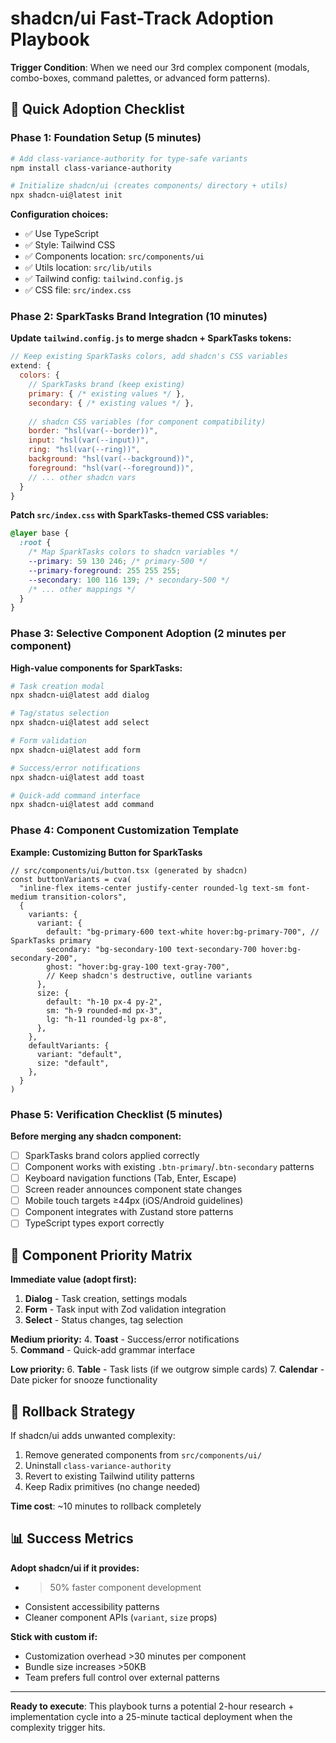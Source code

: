 # shadcn/ui Fast-Track Adoption Playbook

**Trigger Condition**: When we need our 3rd complex component (modals, combo-boxes, command palettes, or advanced form patterns).

## 🚀 Quick Adoption Checklist

### Phase 1: Foundation Setup (5 minutes)
```bash
# Add class-variance-authority for type-safe variants
npm install class-variance-authority

# Initialize shadcn/ui (creates components/ directory + utils)
npx shadcn-ui@latest init
```

**Configuration choices:**
- ✅ Use TypeScript
- ✅ Style: Tailwind CSS  
- ✅ Components location: `src/components/ui`
- ✅ Utils location: `src/lib/utils`
- ✅ Tailwind config: `tailwind.config.js`
- ✅ CSS file: `src/index.css`

### Phase 2: SparkTasks Brand Integration (10 minutes)

**Update `tailwind.config.js` to merge shadcn + SparkTasks tokens:**
```js
// Keep existing SparkTasks colors, add shadcn's CSS variables
extend: {
  colors: {
    // SparkTasks brand (keep existing)
    primary: { /* existing values */ },
    secondary: { /* existing values */ },
    
    // shadcn CSS variables (for component compatibility)
    border: "hsl(var(--border))",
    input: "hsl(var(--input))",
    ring: "hsl(var(--ring))",
    background: "hsl(var(--background))",
    foreground: "hsl(var(--foreground))",
    // ... other shadcn vars
  }
}
```

**Patch `src/index.css` with SparkTasks-themed CSS variables:**
```css
@layer base {
  :root {
    /* Map SparkTasks colors to shadcn variables */
    --primary: 59 130 246; /* primary-500 */
    --primary-foreground: 255 255 255;
    --secondary: 100 116 139; /* secondary-500 */
    /* ... other mappings */
  }
}
```

### Phase 3: Selective Component Adoption (2 minutes per component)

**High-value components for SparkTasks:**
```bash
# Task creation modal
npx shadcn-ui@latest add dialog

# Tag/status selection  
npx shadcn-ui@latest add select

# Form validation
npx shadcn-ui@latest add form

# Success/error notifications
npx shadcn-ui@latest add toast

# Quick-add command interface
npx shadcn-ui@latest add command
```

### Phase 4: Component Customization Template

**Example: Customizing Button for SparkTasks**
```tsx
// src/components/ui/button.tsx (generated by shadcn)
const buttonVariants = cva(
  "inline-flex items-center justify-center rounded-lg text-sm font-medium transition-colors",
  {
    variants: {
      variant: {
        default: "bg-primary-600 text-white hover:bg-primary-700", // SparkTasks primary
        secondary: "bg-secondary-100 text-secondary-700 hover:bg-secondary-200",
        ghost: "hover:bg-gray-100 text-gray-700",
        // Keep shadcn's destructive, outline variants
      },
      size: {
        default: "h-10 px-4 py-2",
        sm: "h-9 rounded-md px-3",
        lg: "h-11 rounded-lg px-8",
      },
    },
    defaultVariants: {
      variant: "default",
      size: "default",
    },
  }
)
```

### Phase 5: Verification Checklist (5 minutes)

**Before merging any shadcn component:**
- [ ] SparkTasks brand colors applied correctly
- [ ] Component works with existing `.btn-primary`/`.btn-secondary` patterns  
- [ ] Keyboard navigation functions (Tab, Enter, Escape)
- [ ] Screen reader announces component state changes
- [ ] Mobile touch targets ≥44px (iOS/Android guidelines)
- [ ] Component integrates with Zustand store patterns
- [ ] TypeScript types export correctly

## 🎯 Component Priority Matrix

**Immediate value (adopt first):**
1. **Dialog** - Task creation, settings modals
2. **Form** - Task input with Zod validation integration
3. **Select** - Status changes, tag selection

**Medium priority:**
4. **Toast** - Success/error notifications  
5. **Command** - Quick-add grammar interface

**Low priority:**
6. **Table** - Task lists (if we outgrow simple cards)
7. **Calendar** - Date picker for snooze functionality

## 🔄 Rollback Strategy

If shadcn/ui adds unwanted complexity:
1. Remove generated components from `src/components/ui/`
2. Uninstall `class-variance-authority`
3. Revert to existing Tailwind utility patterns
4. Keep Radix primitives (no change needed)

**Time cost**: ~10 minutes to rollback completely

## 📊 Success Metrics

**Adopt shadcn/ui if it provides:**
- >50% faster component development
- Consistent accessibility patterns
- Cleaner component APIs (`variant`, `size` props)

**Stick with custom if:**
- Customization overhead >30 minutes per component
- Bundle size increases >50KB
- Team prefers full control over external patterns

---

**Ready to execute**: This playbook turns a potential 2-hour research + implementation cycle into a 25-minute tactical deployment when the complexity trigger hits.
